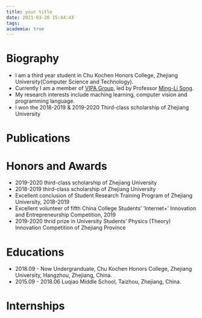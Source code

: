 ```yaml
---
title: your title
date: 2021-03-26 15:44:43
tags:
academia: true
---
```

# Biography
* I am a third year student in Chu Kochen Honors College, Zhejiang University(Computer Science and Technology).
* Currently I am a member of [VIPA Group](https://www.vipazoo.cn), led by Professor [Ming-Li Song](https://person.zju.edu.cn/en/msong).
* My research interests include maching learning, computer vision and programming language.
* I won the 2018-2019 & 2019-2020 Third-class scholarship of Zhejiang University

# Publications



# Honors and Awards
* 2019-2020 third-class scholarship of Zhejiang University
* 2018-2019 third-class scholarship of Zhejiang University
* Excellent conclusion of Student Research Training Program of Zhejiang University, 2018-2019
* Excellent volunteer of fifth China College Students’ ’Internet+’ Innovation and Entrepreneurship Competition, 2019
* 2019-2020 thrid prize in University Students’ Physics (Theory) Innovation Competition of Zhejiang Province

# Educations

* 2018.09 - Now Undergranduate, Chu Kochen Honors College, Zhejiang University, Hangzhou, Zhejiang, China.
* 2015.09 - 2018.06 Luqiao Middle School, Taizhou, Zhejiang, China.

# Internships

